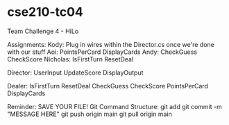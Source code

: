 # cse210-tc04
Team Challenge 4 - HiLo

Assignments:
Kody:
    Plug in wires within the Director.cs once we're done with our stuff
Aoi:
    PointsPerCard
    DisplayCards
Andy:
    CheckGuess
    CheckScore
Nicholas: 
    IsFirstTurn
    ResetDeal

Director:
    UserInput
    UpdateScore
    DisplayOutput

Dealer:
    IsFirstTurn
    ResetDeal
    CheckGuess
    CheckScore
    PointsPerCard
    DisplayCards

Reminder:
SAVE YOUR FILE!
Git Command Structure:
git add <FILENAME>
git commit -m "MESSAGE HERE"
git push origin main
git pull origin main
